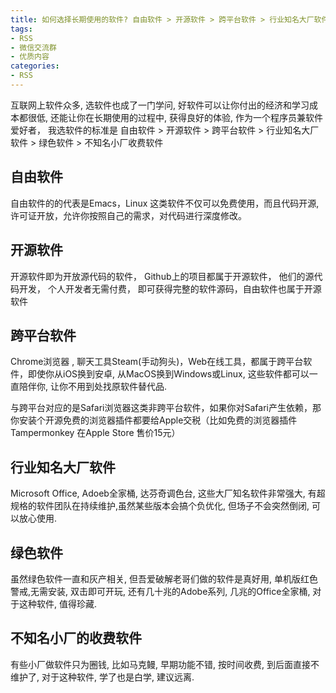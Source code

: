```yaml
---
title: 如何选择长期使用的软件? 自由软件 > 开源软件 > 跨平台软件 > 行业知名大厂软件 > 绿色软件 > 不知名小厂收费软件
tags: 
- RSS
- 微信交流群
- 优质内容
categories:
- RSS
---
```




互联网上软件众多, 选软件也成了一门学问, 好软件可以让你付出的经济和学习成本都很低, 还能让你在长期使用的过程中, 获得良好的体验, 作为一个程序员兼软件爱好者， 我选软件的标准是 自由软件 > 开源软件 > 跨平台软件 > 行业知名大厂软件 > 绿色软件 > 不知名小厂收费软件



## 自由软件



自由软件的的代表是Emacs，Linux 这类软件不仅可以免费使用，而且代码开源,  许可证开放，允许你按照自己的需求，对代码进行深度修改。



## 开源软件



开源软件即为开放源代码的软件， Github上的项目都属于开源软件， 他们的源代码开发， 个人开发者无需付费， 即可获得完整的软件源码，自由软件也属于开源软件



## 跨平台软件



Chrome浏览器 , 聊天工具Steam(手动狗头)，Web在线工具，都属于跨平台软件，即使你从iOS换到安卓, 从MacOS换到Windows或Linux, 这些软件都可以一直陪伴你, 让你不用到处找原软件替代品.



与跨平台对应的是Safari浏览器这类非跨平台软件，如果你对Safari产生依赖，那你安装个开源免费的浏览器插件都要给Apple交税（比如免费的浏览器插件Tampermonkey 在Apple Store 售价15元）





## 行业知名大厂软件



Microsoft Office, Adoeb全家桶, 达芬奇调色台, 这些大厂知名软件非常强大, 有超规格的软件团队在持续维护,虽然某些版本会搞个负优化, 但场子不会突然倒闭, 可以放心使用.





## 绿色软件



虽然绿色软件一直和灰产相关, 但吾爱破解老哥们做的软件是真好用, 单机版红色警戒,无需安装, 双击即可开玩, 还有几十兆的Adobe系列, 几兆的Office全家桶, 对于这种软件, 值得珍藏.







## 不知名小厂的收费软件



有些小厂做软件只为圈钱, 比如马克鳗, 早期功能不错, 按时间收费, 到后面直接不维护了, 对于这种软件, 学了也是白学, 建议远离.





